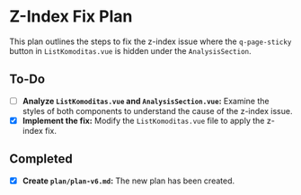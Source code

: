 # Z-Index Fix Plan

This plan outlines the steps to fix the z-index issue where the `q-page-sticky` button in `ListKomoditas.vue` is hidden under the `AnalysisSection`.

## To-Do

- [ ] **Analyze `ListKomoditas.vue` and `AnalysisSection.vue`:** Examine the styles of both components to understand the cause of the z-index issue.
- [X] **Implement the fix:** Modify the `ListKomoditas.vue` file to apply the z-index fix.

## Completed

- [X] **Create `plan/plan-v6.md`:** The new plan has been created.
